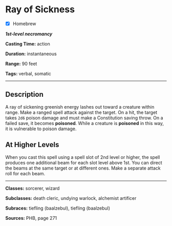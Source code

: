 # Ray of Sickness

- [x] Homebrew

***1st-level necromancy***

**Casting Time:** action

**Duration:** instantaneous

**Range:** 90 feet

**Tags:** verbal, somatic

---

## Description
A ray of sickening greenish energy lashes out toward a creature within range. Make a ranged spell attack against the target. On a hit, the target takes `2d6` poison damage and must make a Constitution saving throw. On a failed save, it becomes **poisoned**. While a creature is **poisoned** in this way, it is vulnerable to poison damage.

## At Higher Levels
When you cast this spell using a spell slot of 2nd level or higher, the spell produces one additional beam for each slot level above 1st. You can direct the beams at the same target or at different ones. Make a separate attack roll for each beam.

---

**Classes:** sorcerer, wizard

**Subclasses:** death cleric, undying warlock, alchemist artificer

**Subraces:** tiefling (baalzebul), tiefling (baalzebul)

**Sources:** PHB, page 271

